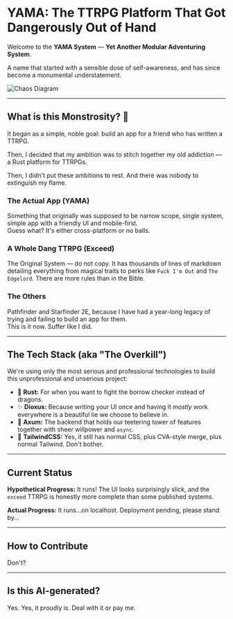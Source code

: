 # YAMA: The TTRPG Platform That Got Dangerously Out of Hand

Welcome to the **YAMA System** — **Yet Another Modular Adventuring System**.

A name that started with a sensible dose of self-awareness, and has since become a monumental understatement.

![Chaos Diagram](https://media.giphy.com/media/z_f2K7OFo43zG/giphy.gif)

---

## What is this Monstrosity? 🧐

It began as a simple, noble goal: build an app for a friend who has written a TTRPG.

Then, I decided that my ambition was to stitch together my old addiction — a Rust platform for TTRPGs.

Then, I didn't put these ambitions to rest. And there was nobody to extinguish my flame.

### **The Actual App (YAMA)**

Something that originally was supposed to be narrow scope, single system, simple app with a friendly UI and mobile-first.  
Guess what? It's either cross-platform or no balls.

### **A Whole Dang TTRPG (Exceed)**

The Original System — do not copy. It has thousands of lines of markdown detailing everything from magical traits to perks like `Fuck I'm Out` and `The Edgelord`. There are more rules than in the Bible.

### **The Others**

Pathfinder and Starfinder 2E, because I have had a year-long legacy of trying and failing to build an app for them.  
This is it now. Suffer like I did.

---

## The Tech Stack (aka "The Overkill")

We're using only the most serious and professional technologies to build this unprofessional and unserious project:

- 🦀 **Rust:** For when you want to fight the borrow checker instead of dragons.
- ✨ **Dioxus:** Because writing your UI once and having it _mostly_ work everywhere is a beautiful lie we choose to believe in.
- 🗼 **Axum:** The backend that holds our teetering tower of features together with sheer willpower and `async`.
- 🎨 **TailwindCSS:** Yes, it still has normal CSS, plus CVA-style merge, plus normal Tailwind. Don't bother.

---

## Current Status

**Hypothetical Progress:** It runs! The UI looks surprisingly slick, and the `exceed` TTRPG is honestly more complete than some published systems.

**Actual Progress:** It runs...on localhost. Deployment pending, please stand by...

---

## How to Contribute

Don't?

---

## Is this AI-generated?

Yes. Yes, it proudly is. Deal with it or pay me.